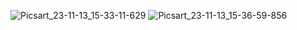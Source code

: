![Picsart_23-11-13_15-33-11-629](https://github.com/elsankary99/note-app/assets/65948188/a81f67b9-2e21-4104-9115-5241e450a3fa)
![Picsart_23-11-13_15-36-59-856](https://github.com/elsankary99/note-app/assets/65948188/4337a367-a990-4948-8d6c-a71048c5a9ec)

